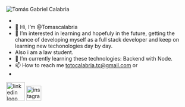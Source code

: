 ![Tomás Gabriel Calabria](https://user-images.githubusercontent.com/81932784/124131750-7b8fdb00-da56-11eb-9c0e-12a6fb78b8cb.gif)

- 
- 👋 Hi, I’m @Tomascalabria
- 👀 I’m interested in learning and hopefuly in the future, getting the chance of developing myself as a full stack developer and keep on learning new techonologies day by day.
- Also i am a law student.
- 🌱 I’m currently learning these technologies: Backend with Node.
- 📫 How to reach me  totocalabria.tc@gmail.com or
- 
<p style="display:inline;"> 
<a href="https://www.linkedin.com/in/tom%C3%A1s-gabriel-calabria-942a5a141/?locale=en_US" title="Image from freepnglogos.com"><img src="https://www.freepnglogos.com/uploads/linkedin-logo-design-30.png" width="50px" heigth="50px" alt="linkedin logo design" /></a>
<a href="https://www.instagram.com/tomascalabria/?hl=es-la" title="Image from freepnglogos.com"><img src="https://www.freepnglogos.com/uploads/instagram-logo-png-hd-31.png" width="40px" heigth="60px" alt="instagram logo png hd" /></a>
  </p>
<!---
Tomascalabria/Tomascalabria is a ✨ special ✨ repository because its `README.md` (this file) appears on your GitHub profile.
You can click the Preview link to take a look at your changes.
--->
